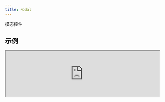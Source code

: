 ```yaml
---
title: Modal
---
```

模态控件

## 示例

<div><iframe style="width: 100%; margin: 0;" src="https://uiexplorer.blankapp.org/slices/no-demo" scrolling="no" /></div>

```jsx
<Modal>
  ...
</Modal>
```

## API

基于：https://facebook.github.io/react-native/docs/modal.html


